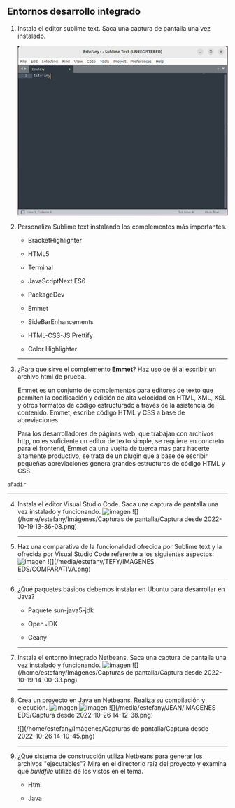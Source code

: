 ## Entornos desarrollo integrado

1. Instala el editor sublime text. Saca una captura de pantalla una vez instalado.

   ![imagen](https://github.com/estefany89/Primera-clase-de-Daw1.Entorno-de-desarrollo/blob/86ef6bb6ae7cdbda836d0898b678d65219c248e3/imagenes/IMA1.png)
  

2. Personaliza Sublime text instalando los complementos más importantes. 

   - BracketHighlighter
   - HTML5
   - Terminal
   - JavaScriptNext ES6
   - PackageDev

   - Emmet

   - SideBarEnhancements

   - HTML-CSS-JS Prettify

   - Color Highlighter

     

   ------

3. ¿Para que sirve el complemento **Emmet**? Haz uso de él al escribir un archivo html de prueba.

   Emmet es un conjunto de complementos para editores de texto que permiten la codificación y edición de alta  velocidad en HTML, XML, XSL y otros formatos de código estructurado a  través de la asistencia de contenido. Emmet, escribe código HTML y CSS a base de abreviaciones.

   Para los desarrolladores de páginas  web, que trabajan con archivos http, no es suficiente un editor de texto simple, se requiere en concreto para el frontend, Emmet da una vuelta  de tuerca más para hacerte altamente productivo, se trata de un plugin  que a base de escribir pequeñas abreviaciones genera grandes estructuras de código HTML y CSS.
```
añadir
```
   ------

4. Instala el editor Visual Studio Code. Saca una captura de pantalla una vez instalado y funcionando.
 ![imagen]()
   ![](/home/estefany/Imágenes/Capturas de pantalla/Captura desde 2022-10-19 13-36-08.png)

   ------

5. Haz una comparativa de la funcionalidad ofrecida por Sublime text y la ofrecida por Visual Studio Code referente a los siguientes  aspectos:
 ![imagen]()
   ![](/media/estefany/TEFY/IMAGENES EDS/COMPARATIVA.png)

   ------

6. ¿Qué paquetes básicos debemos instalar en Ubuntu para desarrollar en Java?

   - Paquete sun-java5-jdk 

   - Open JDK

   - Geany

   ------

7. Instala el entorno integrado Netbeans. Saca una captura de pantalla una vez instalado y funcionando. 
 ![imagen]()
   ![](/home/estefany/Imágenes/Capturas de pantalla/Captura desde 2022-10-19 14-00-33.png)

   ------

8. Crea un proyecto en Java en Netbeans. Realiza su compilación y ejecución.
 ![imagen]()
 ![imagen]()
   ![](/media/estefany/JEAN/IMAGENES EDS/Captura desde 2022-10-26 14-12-38.png)

   ![](/home/estefany/Imágenes/Capturas de pantalla/Captura desde 2022-10-26 14-10-45.png)

   ------

9. ¿Qué sistema de construcción utiliza Netbeans para generar los archivos "ejecutables"? Mira en el directorio raíz del proyecto y examina qué *buildfile* utiliza de los vistos en el tema.

   - Html

   - Java

